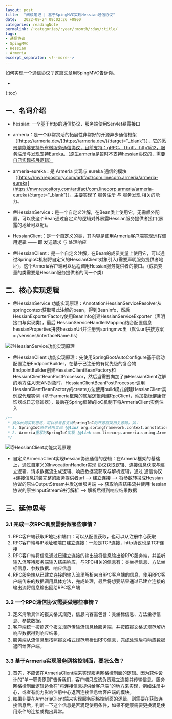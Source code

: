 ```yaml
---
layout: post
title:  "阅读笔记 | 基于SpingMVC实现Hessian通信协议"
date:   2022-09-24 09:02:26 +0800
categories: readingNote
permalink: /:categories/:year/:month/:day/:title/
tags: 
- 通信协议
- SpingMVC
- Hessian
- Armeria
excerpt_separator: <!--more-->
---
```


如何实现一个通信协议？这篇文章用SpingMVC告诉你。<!--more-->


* 
{:toc}

## 一、名词介绍

* hessian: 一个基于http的通信协议，服务端使用Servlet暴露接口

* armeria：是一个非常灵活的拓展性非常好的开源异步通信框架（[https://armeria.dev/](https://armeria.dev/){:target="_blank"}），它的愿景是能够支持所有微服务通信协议，目前支持：gRPC、Thrift、http1和2，服务注册与发现支持Eureka。（原生armeria是暂时不支持hessian协议的，需要自己实现拓展逻辑）

* armeria-eureka：是 Armeria 实现与 eureka 通信的模块（[https://mvnrepository.com/artifact/com.linecorp.armeria/armeria-eureka](https://mvnrepository.com/artifact/com.linecorp.armeria/armeria-eureka){:target="_blank"}），主要实现了 服务注册 与 服务发现 相关的能力。

* @HessianService：是一个自定义注解，在Bean类上使用它，无需额外配置，可以使这个Bean通过自定义的逻辑对外暴露Hessian服务提供者接口(暴露的地址可以配)。

* HessianClient：是一个自定义的类，其内容是使用Armeria客户端实现远程调用逻辑 —— 即 发送请求 与 处理响应

* @HessianClient：是一个自定义注解，在Bean的成员变量上使用它，可以通过SpringIoC机制将自定义的HessianClient对象引入(需要声明服务提供者地址)，这个Armeria客户端可以远程调用Hessian服务提供者的接口。（成员变量的类需要是Hessian服务提供者的同一个类）

## 二、核心实现逻辑

* @HessianService 功能实现原理：AnnotationHessianServiceResolver从springcontext获取带此注解的bean，得到BeanInfo，然后HessianExporterFactory使用BeanInfo创建HessianServiceExporter（声明接口与实现类），最后 HessianServiceHandlerMapping结合配置信息hessianProperties拼装hessianUrl并注册到springmvc里（默认url拼接方案 = /services/interfaceName.hs）

![@HessianService功能实现原理](https://i.v2ex.co/V37vP65Q.png)

* @HessianClient 功能实现原理：先使用SpringBootAutoConfigure基于启动配置注册EndpointBuilder，在基于已注册的有优先级的复合物EndpointBuilder创建HessianClientBeanFactory和HessianClientBeanPostProcessor，然后当需要向加了@HessianClient注解的地方注入BEAN对象时，HessianClientBeanPostProcessor调用HessianClientBeanFactory的create方法使用build模式创建HessianClient实例或代理实例（基于armeria框架的底层逻辑创建RpcClient，添加指标健康修饰器或日志修饰器），最后在Spring框架的IoC机制下将ArmeriaClient实例注入

```Java
/**
 * 具体代码实现思路，可以参考各支持SpringIoC的开源框架相关源码，如：
 * 1. SpringIoC原生通用实现 {@link org.springframework.context.annotation.CommonAnnotationBeanPostProcessor#postProcessProperties(org.springframework.beans.PropertyValues, java.lang.Object, java.lang.String)}
 * 2. Armeria重写的SpringIoC实现 {@link com.linecorp.armeria.spring.ArmeriaBeanPostProcessor#postProcessProperties(org.springframework.beans.PropertyValues, java.lang.Object, java.lang.String)}
 */
```

![@HessianClient功能实现原理](https://i.v2ex.co/WR81UK5I.png)

* 自定义ArmeriaClient实现hessian协议通信的逻辑：在Armeria框架的基础上，通过自定义的InvocationHandler实现 协议获取逻辑、连接信息获取与建立逻辑、请求数据流生成逻辑、响应数据流获取与解析逻辑。通过 通信协议+连接信息拼装完整的服务提供者url --> 建立连接 --> 将参数转换成Hessian协议的原生OutputStream并发送给服务端 --> 获取响应结果流并使用Hessian协议的原生InputStream进行解析 --> 解析后得到响应结果数据




## 三、延伸思考

### 3.1 完成一次RPC调度需要做哪些事情？

1. RPC客户端获取IP地址和端口：可以从配置获取，也可以从注册中心获取
2. RPC客户端与IP地址和端口建立连接：一般是TCP连接，http协议也是TCP连接
3. RPC客户端将信息通过已建立连接的输出流将信息输出给RPC服务端，并监听输入流等待服务端输入结果响应，与RPC相关的信息有：类坐标信息、方法坐标信息、参数数据、响应信息
4. RPC服务端从已建立连接的输入流里解析来自RPC客户端的信息，使用RPC客户端传来的数据调用具体方法，完成处理，最后将想要结果通过已建立连接的输出流将信息输出回给RPC客户端

### 3.2 一个RPC通信协议需要做哪些事情？

1. 定义清晰具体的报文格式规范，信息内容需包含：类坐标信息、方法坐标信息、参数数据。
2. 客户端统一按照这个报文规范传输流信息给服务端，并按照报文格式规范解析响应数据得到响应结果。
3. 服务端从流信息里按照报文格式规范解析出RPC信息，完成处理后将响应数据返回给客户端。

### 3.3 基于Armeria实现服务网格控制面，要怎么做？

1. 首先，不应该在ArmeriaClient端来实现服务网格控制面的逻辑。因为软件设计的"单一职责原则"告诉我们，客户端只应该负责建立连接并传输信息，服务网格控制面逻辑适合在"将连接信息提供给客户端"的地方来实现，例如注册中心，或者有能力影响注册中心返回连接信息给客户端的模块。
2. 如果非要在ArmeriaClient端来实现服务网格控制面的逻辑，则需要在获取连接信息后，判断一下这个信息是否满足使用条件，如果不健康需要更换满足使用条件的连接或抛出异常。


